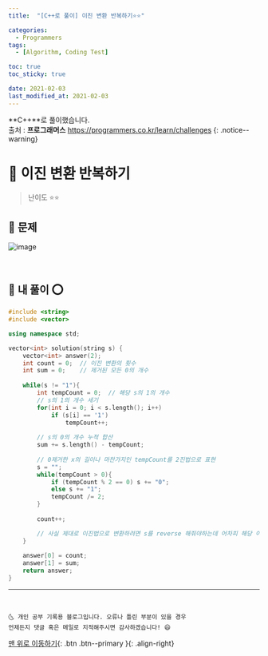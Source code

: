 ```yaml
---
title:  "[C++로 풀이] 이진 변환 반복하기⭐⭐" 

categories:
  - Programmers
tags:
  - [Algorithm, Coding Test]

toc: true
toc_sticky: true

date: 2021-02-03
last_modified_at: 2021-02-03
---
```

**C++**로 풀이했습니다.  
출처 : **프로그래머스** <https://programmers.co.kr/learn/challenges>
{: .notice--warning}

# 📌 이진 변환 반복하기

> 난이도 ⭐⭐

## 🚀 문제

![image](https://user-images.githubusercontent.com/42318591/106733894-c3503900-6655-11eb-8295-71afd437ef2d.png)


<br>

## 🚀 내 풀이 ⭕

```cpp
#include <string>
#include <vector>

using namespace std;

vector<int> solution(string s) {
    vector<int> answer(2);
    int count = 0;  // 이진 변환의 횟수
    int sum = 0;    // 제거된 모든 0의 개수
    
    while(s != "1"){
        int tempCount = 0;  // 해당 s의 1의 개수
        // s의 1의 개수 세기
        for(int i = 0; i < s.length(); i++)
            if (s[i] == '1')
                tempCount++;
        
        // s의 0의 개수 누적 합산
        sum += s.length() - tempCount;
        
        // 0제거한 x의 길이나 마찬가지인 tempCount를 2진법으로 표현
        s = "";
        while(tempCount > 0){
            if (tempCount % 2 == 0) s += "0";
            else s += "1";
            tempCount /= 2;
        }
        
        count++;

        // 사실 제대로 이진법으로 변환하려면 s를 reverse 해줘야하는데 어차피 해당 이진법을 구하는게 아닌 0의 개수, 1의 개수만 따지므로 reverse 하지 않아도 됨.
    }
    
    answer[0] = count;
    answer[1] = sum;
    return answer;
}
```

***
<br>

    🌜 개인 공부 기록용 블로그입니다. 오류나 틀린 부분이 있을 경우 
    언제든지 댓글 혹은 메일로 지적해주시면 감사하겠습니다! 😄

[맨 위로 이동하기](#){: .btn .btn--primary }{: .align-right}